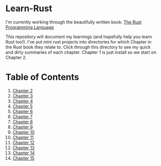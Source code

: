 # Learn-Rust

I'm currently working through the beautifully written book:
[The Rust Programming Language](https://doc.rust-lang.org/book/)

This repository will document my learnings (and hopefully help you learn Rust
too!). I've put mini rust projects into directories for which Chapter in the
Rust book they relate to. Click through this directory to see my quick and dirty
summaries of each chapter.  Chapter 1 is just install so we start on Chapter 2.

# Table of Contents
1. [Chapter 2](/Chapter-2/)
2. [Chapter 3](/Chapter-3/)
3. [Chapter 4](/Chapter-4/)
4. [Chapter 5](/Chapter-5/)
5. [Chapter 6](/Chapter-6/)
6. [Chapter 7](/Chapter-7/)
7. [Chapter 8](/Chapter-8/)
8. [Chapter 9](/Chapter-9/)
9. [Chapter 10](/Chapter-10/)
10. [Chapter 11](/Chapter-11/)
11. [Chapter 12](/Chapter-12/)
12. [Chapter 13](/Chapter-13/)
13. [Chapter 14](/Chapter-14/)
14. [Chapter 15](/Chapter-15/)
